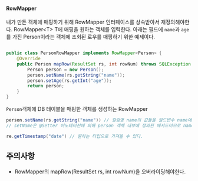 #### RowMapper

내가 만든 객체에 매핑하기 위해 RowMapper 인터페이스를 상속받아서 재정의해야한다.
RowMapper\<T\> T에 매핑을 원하는 객체를 입력한다.
아래는 필드에 `name`과 `age`를 가진 Person이라는 객체에 조회된 로우를 매핑하기 위한 예제이다.
```java

public class PersonRowMapper implements RowMapper<Person> {
    @Override
    public Person mapRow(ResultSet rs, int rowNum) throws SQLException {
        Person person = new Person();
        person.setName(rs.getString("name"));
        person.setAge(rs.getInt("age"));
        return person;
    }
}
```

`Person`객체에 DB 테이블을 매핑한 객체를 생성하는 RowMapper
```java
person.setName(rs.getString("name")) // 컬럼명 name의 값들을 필드변수 name에 매핑한다.
// setName은 @Setter 어노테이션에 의해 person 객체 내부에 정의된 메서드이므로 name이라는 필드명을 인식하고 camelCase에 의거해 setName이라는 메서드가 만들어진 것이다. setName이라고 해서 Name이라는 필드명에 매핑된다고 착각하기 쉬우니 주의.

re.getTimestamp("date") // 원하는 타입으로 가져올 수 있다.
```

## 주의사항
* RowMapper의 mapRow(ResultSet rs, int rowNum)을 오버라이딩해야한다.